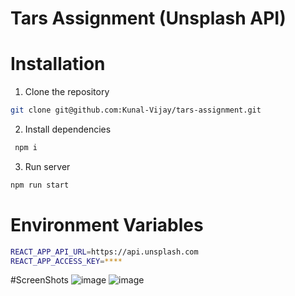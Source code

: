 # Tars Assignment (Unsplash API)

# Installation

1. Clone the repository
```sh
git clone git@github.com:Kunal-Vijay/tars-assignment.git
```

2. Install dependencies
```sh
 npm i 
```
3. Run server
```sh
npm run start
```

# Environment Variables
```sh
REACT_APP_API_URL=https://api.unsplash.com
REACT_APP_ACCESS_KEY=****
```

#ScreenShots
![image](https://github.com/Kunal-Vijay/tars-assignment/assets/79903746/97f05436-6e48-41f9-9e4f-a551bf68bbc7)
![image](https://github.com/Kunal-Vijay/tars-assignment/assets/79903746/155b4d98-99d6-44ae-a582-e2a1593ae013)

